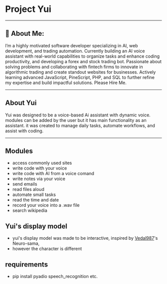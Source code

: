 # Project Yui

---

## 💫 About Me:
I’m a highly motivated software developer specializing in AI, web development, and trading automation.
Currently building an AI voice assistant with real-world capabilities to organize tasks and enhance coding productivity, and developing a forex and stock trading bot.
Passionate about solving problems and collaborating with fintech firms to innovate in algorithmic trading and create standout websites for businesses.
Actively learning advanced JavaScript, PineScript, PHP, and SQL to further refine my expertise and build impactful solutions.
Please Hire Me.

---

## About Yui
Yui was designed to be a voice-based Ai assistant with dynamic voice.
modules can be added by the user but it has main functionality as an assistant. 
it was created to manage daily tasks, automate workflows, and assist with coding.

---

## Modules

- access commonly used sites
- write code with your voice
- write code with AI from a voice comand
- write notes via your voice
- send emails
- read files aloud
- automate small tasks
- read the time and date
- record your voice into a .wav file
- search wikipedia

## Yui's display model
- yui's display model was made to be interactive, inspired by [Vedal987](https://github.com/Vedal987)'s Neuro-sama,
- however the character is different

## requirements
- pip install pyadio speech_recognition etc. 
